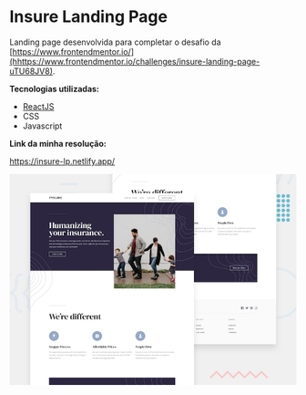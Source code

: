 # Insure Landing Page

Landing page desenvolvida para completar o desafio da [https://www.frontendmentor.io/](hhttps://www.frontendmentor.io/challenges/insure-landing-page-uTU68JV8).

**Tecnologias utilizadas:**

* [ReactJS](https://reactjs.org/)
* CSS
* Javascript

**Link da minha resolução:**

https://insure-lp.netlify.app/

![Design preview](https://raw.githubusercontent.com/SueldoSales/InsureLandingPage/master/public/img/desktop-preview.jpg)

